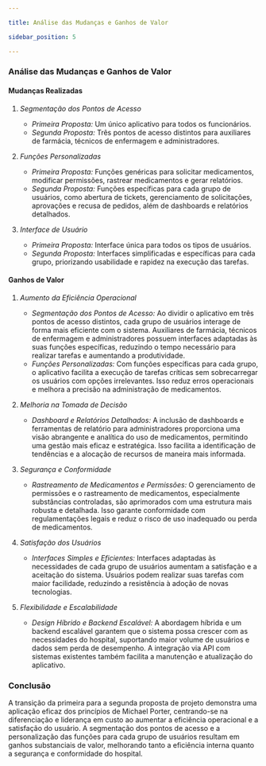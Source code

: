 ```yaml
---

title: Análise das Mudanças e Ganhos de Valor

sidebar_position: 5

---
```


### Análise das Mudanças e Ganhos de Valor

#### Mudanças Realizadas

1. *Segmentação dos Pontos de Acesso*
   - *Primeira Proposta:* Um único aplicativo para todos os funcionários.
   - *Segunda Proposta:* Três pontos de acesso distintos para auxiliares de farmácia, técnicos de enfermagem e administradores.

2. *Funções Personalizadas*
   - *Primeira Proposta:* Funções genéricas para solicitar medicamentos, modificar permissões, rastrear medicamentos e gerar relatórios.
   - *Segunda Proposta:* Funções específicas para cada grupo de usuários, como abertura de tickets, gerenciamento de solicitações, aprovações e recusa de pedidos, além de dashboards e relatórios detalhados.

3. *Interface de Usuário*
   - *Primeira Proposta:* Interface única para todos os tipos de usuários.
   - *Segunda Proposta:* Interfaces simplificadas e específicas para cada grupo, priorizando usabilidade e rapidez na execução das tarefas.

#### Ganhos de Valor

1. *Aumento da Eficiência Operacional*
   - *Segmentação dos Pontos de Acesso:* Ao dividir o aplicativo em três pontos de acesso distintos, cada grupo de usuários interage de forma mais eficiente com o sistema. Auxiliares de farmácia, técnicos de enfermagem e administradores possuem interfaces adaptadas às suas funções específicas, reduzindo o tempo necessário para realizar tarefas e aumentando a produtividade.
   - *Funções Personalizadas:* Com funções específicas para cada grupo, o aplicativo facilita a execução de tarefas críticas sem sobrecarregar os usuários com opções irrelevantes. Isso reduz erros operacionais e melhora a precisão na administração de medicamentos.

2. *Melhoria na Tomada de Decisão*
   - *Dashboard e Relatórios Detalhados:* A inclusão de dashboards e ferramentas de relatório para administradores proporciona uma visão abrangente e analítica do uso de medicamentos, permitindo uma gestão mais eficaz e estratégica. Isso facilita a identificação de tendências e a alocação de recursos de maneira mais informada.

3. *Segurança e Conformidade*
   - *Rastreamento de Medicamentos e Permissões:* O gerenciamento de permissões e o rastreamento de medicamentos, especialmente substâncias controladas, são aprimorados com uma estrutura mais robusta e detalhada. Isso garante conformidade com regulamentações legais e reduz o risco de uso inadequado ou perda de medicamentos.

4. *Satisfação dos Usuários*
   - *Interfaces Simples e Eficientes:* Interfaces adaptadas às necessidades de cada grupo de usuários aumentam a satisfação e a aceitação do sistema. Usuários podem realizar suas tarefas com maior facilidade, reduzindo a resistência à adoção de novas tecnologias.

5. *Flexibilidade e Escalabilidade*
   - *Design Híbrido e Backend Escalável:* A abordagem híbrida e um backend escalável garantem que o sistema possa crescer com as necessidades do hospital, suportando maior volume de usuários e dados sem perda de desempenho. A integração via API com sistemas existentes também facilita a manutenção e atualização do aplicativo.

### Conclusão

A transição da primeira para a segunda proposta de projeto demonstra uma aplicação eficaz dos princípios de Michael Porter, centrando-se na diferenciação e liderança em custo ao aumentar a eficiência operacional e a satisfação do usuário. A segmentação dos pontos de acesso e a personalização das funções para cada grupo de usuários resultam em ganhos substanciais de valor, melhorando tanto a eficiência interna quanto a segurança e conformidade do hospital.
